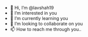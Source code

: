 - 👋 Hi, I’m @lavshah19
- 👀 I’m interested in you
- 🌱 I’m currently learning you 
- 💞️ I’m looking to collaborate on you
- 📫 How to reach me through you..

<!---
lavshah19/lavshah19 is a ✨ special ✨ repository because its `README.md` (this file) appears on your GitHub profile.
You can click the Preview link to take a look at your changes.
--->
